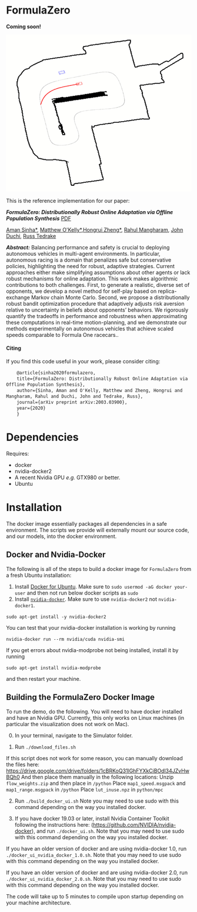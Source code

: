 # FormulaZero
<b>Coming soon!</b>
<p align="center">
  <img src="assets/action.gif"/>
</p>


This is the reference implementation for our paper:

<em><b>FormulaZero: Distributionally Robust Online Adaptation via Offline Population Synthesis</b></em>
[PDF](https://arxiv.org/pdf/2003.03900.pdf)

[Aman Sinha*](http://amansinha.org), [Matthew O'Kelly*](http://www.mokelly.net/),[Hongrui Zheng*](https://hongruizheng.com), [Rahul Mangharam](), [John Duchi](http://stanford.edu/~jduchi/), [Russ Tedrake](https://groups.csail.mit.edu/locomotion/russt.html)

<em><b>Abstract:</b></em> Balancing performance and safety is crucial to deploying autonomous vehicles
in multi-agent environments. In particular, autonomous racing is a domain 
that penalizes safe but conservative policies, highlighting the need for
robust, adaptive strategies. Current approaches either make simplifying
assumptions about other agents or lack robust mechanisms for online
adaptation. This work makes algorithmic contributions to both
challenges. First, to generate a realistic, diverse set of opponents, we
develop a novel method for self-play based on replica-exchange Markov chain
Monte Carlo. Second, we propose a distributionally robust bandit
optimization procedure that adaptively adjusts risk aversion
relative to uncertainty in beliefs about opponents’ behaviors. We rigorously
quantify the tradeoffs in performance and robustness when approximating
these computations in real-time motion-planning, and we
demonstrate our methods experimentally on autonomous vehicles
that achieve scaled speeds comparable to Formula One racecars..

#### Citing

If you find this code useful in your work, please consider citing:

```
	@article{sinha2020formulazero,
	title={FormulaZero: Distributionally Robust Online Adaptation via Offline Population Synthesis},
	author={Sinha, Aman and O'Kelly, Matthew and Zheng, Hongrui and Mangharam, Rahul and Duchi, John and Tedrake, Russ},
	journal={arXiv preprint arXiv:2003.03900},
	year={2020}
	}

```

# Dependencies
Requires:
* docker
* nvidia-docker2
* A recent Nvidia GPU *e.g.* GTX980 or better.
* Ubuntu

# Installation
The docker image essentially packages all dependencies in a safe environment.  The scripts we provide will externally mount our source code, and our models, into the docker environment.

## Docker and Nvidia-Docker

The following is all of the steps to build a docker image for `FormulaZero` from a fresh Ubuntu installation:

1) Install [Docker for Ubuntu](https://docs.docker.com/engine/installation/linux/docker-ce/ubuntu/). Make sure to `sudo usermod -aG docker your-user` and then not run below docker scripts as `sudo`
2) Install [`nvidia-docker`](https://github.com/NVIDIA/nvidia-docker). Make sure to use `nvidia-docker2` not `nvidia-docker1`.
```
sudo apt-get install -y nvidia-docker2
```
You can test that your nvidia-docker installation is working by running
```
nvidia-docker run --rm nvidia/cuda nvidia-smi
```
If you get errors about nvidia-modprobe not being installed, install it by running
```
sudo apt-get install nvidia-modprobe
```
and then restart your machine.

## Building the FormulaZero Docker Image
To run the demo, do the following. You will need to have docker installed and have an Nvidia GPU. Currently, this only works on Linux machines (in particular the visualization does not work on Mac).

0) In your terminal, navigate to the Simulator folder.

1) Run `./download_files.sh`

If this script does not work for some reason, you can manually download the files here: https://drive.google.com/drive/folders/1cBRKoQ31lGhFYXkCiBOdl34JZvHwBQh0
And then place them manually in the following locations:
Unzip `flow_weights.zip` and then place in `/python`
Place `map1_speed.msgpack` and `map1_range.msgpack` in `/python`
Place `lut_inuse.npz` in `python/mpc`


2) Run `./build_docker_ui.sh`
Note you may need to use sudo with this command depending on the way you installed docker.

3) If you have docker 19.03 or later, install Nvidia Container Toolkit following the instructions here: (https://github.com/NVIDIA/nvidia-docker), and run `./docker_ui.sh`. Note that you may need to use sudo with this command depending on the way you installed docker.

If you have an older version of docker and are using nvidia-docker 1.0, run `./docker_ui_nvidia_docker_1.0.sh`. Note that you may need to use sudo with this command depending on the way you installed docker.

If you have an older version of docker and are using nvidia-docker 2.0, run `./docker_ui_nvidia_docker_2.0.sh`. Note that you may need to use sudo with this command depending on the way you installed docker.

The code will take up to 5 minutes to compile upon startup depending on your machine architecture.
